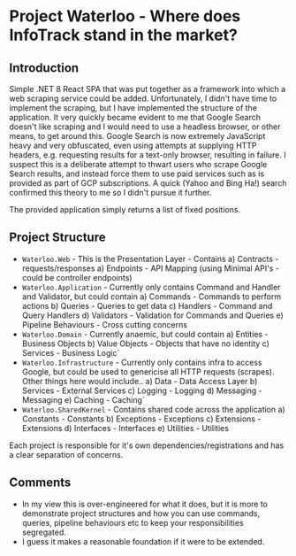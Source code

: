 # Project Waterloo - Where does InfoTrack stand in the market?

## Introduction
Simple .NET 8 React SPA that was put together as a framework into which a web scraping service could be added.
Unfortunately, I didn't have time to implement the scraping, but I have implemented the structure of the application.
It very quickly became evident to me that Google Search doesn't like scraping and I would need to use a headless browser, or other means, to get around this.
Google Search is now extremely JavaScript heavy and very obfuscated, even using attempts at supplying HTTP headers, e.g. requesting results for a text-only browser, resulting in failure.
I suspect this is a deliberate attempt to thwart users who scrape Google Search results, and instead force them to use paid services such as is provided as part of GCP subscriptions. 
A quick (Yahoo and Bing Ha!) search confirmed this theory to me so I didn't pursue it further.

The provided application simply returns a list of fixed positions.

## Project Structure
- `Waterloo.Web` - This is the Presentation Layer - Contains
	a) Contracts - requests/responses
	a) Endpoints - API Mapping (using Minimal API's - could be controller endpoints)
- `Waterloo.Application` - Currently only contains Command and Handler and Validator, but could contain
	a) Commands - Commands to perform actions
	b) Queries - Queries to get data
	c) Handlers - Command and Query Handlers
	d) Validators - Validation for Commands and Queries
	e) Pipeline Behaviours - Cross cutting concerns
- `Waterloo.Domain` - Currently anaemic, but could contain
	a) Entities - Business Objects
	b) Value Objects - Objects that have no identity
	c) Services - Business Logic`
- `Waterloo.Infrastructure` - Currently only contains infra to access Google, but could be used to genericise all HTTP requests (scrapes). Other things here would include..
	a) Data - Data Access Layer
	b) Services - External Services
	c) Logging - Logging
	d) Messaging - Messaging
	e) Caching - Caching`
- `Waterloo.SharedKernel` - Contains shared code across the application
	a) Constants - Constants
	b) Exceptions - Exceptions
	c) Extensions - Extensions
	d) Interfaces - Interfaces
	e) Utilities - Utilities
	
Each project is responsible for it's own dependencies/registrations and has a clear separation of concerns.

## Comments
- In my view this is over-engineered for what it does, but it is more to demonstrate project structures and how you can use commands, queries, pipeline behaviours etc to keep your responsibilities segregated.
- I guess it makes a reasonable foundation if it were to be extended.
